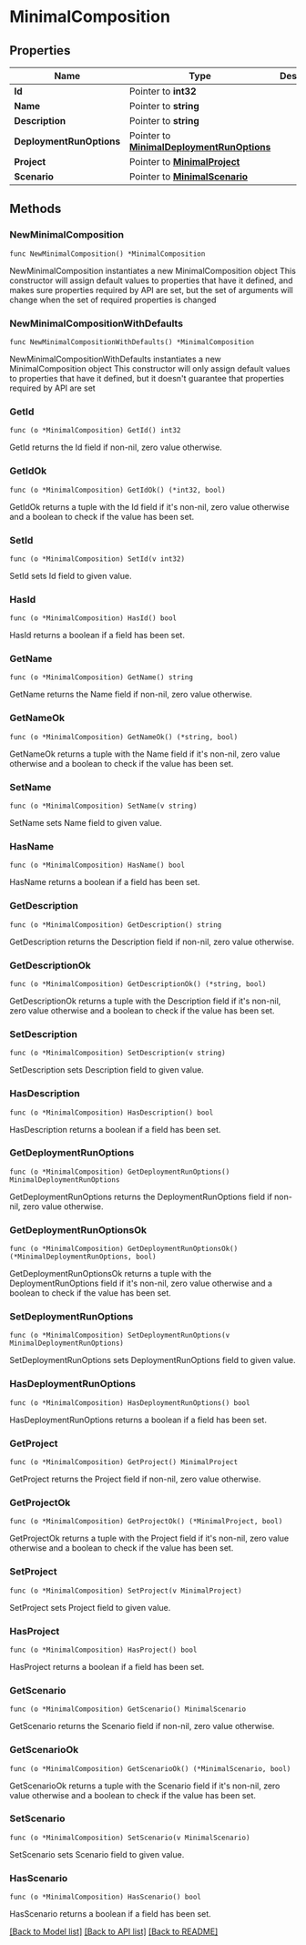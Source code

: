# MinimalComposition

## Properties

Name | Type | Description | Notes
------------ | ------------- | ------------- | -------------
**Id** | Pointer to **int32** |  | [optional] 
**Name** | Pointer to **string** |  | [optional] 
**Description** | Pointer to **string** |  | [optional] 
**DeploymentRunOptions** | Pointer to [**MinimalDeploymentRunOptions**](MinimalDeploymentRunOptions.md) |  | [optional] 
**Project** | Pointer to [**MinimalProject**](MinimalProject.md) |  | [optional] 
**Scenario** | Pointer to [**MinimalScenario**](MinimalScenario.md) |  | [optional] 

## Methods

### NewMinimalComposition

`func NewMinimalComposition() *MinimalComposition`

NewMinimalComposition instantiates a new MinimalComposition object
This constructor will assign default values to properties that have it defined,
and makes sure properties required by API are set, but the set of arguments
will change when the set of required properties is changed

### NewMinimalCompositionWithDefaults

`func NewMinimalCompositionWithDefaults() *MinimalComposition`

NewMinimalCompositionWithDefaults instantiates a new MinimalComposition object
This constructor will only assign default values to properties that have it defined,
but it doesn't guarantee that properties required by API are set

### GetId

`func (o *MinimalComposition) GetId() int32`

GetId returns the Id field if non-nil, zero value otherwise.

### GetIdOk

`func (o *MinimalComposition) GetIdOk() (*int32, bool)`

GetIdOk returns a tuple with the Id field if it's non-nil, zero value otherwise
and a boolean to check if the value has been set.

### SetId

`func (o *MinimalComposition) SetId(v int32)`

SetId sets Id field to given value.

### HasId

`func (o *MinimalComposition) HasId() bool`

HasId returns a boolean if a field has been set.

### GetName

`func (o *MinimalComposition) GetName() string`

GetName returns the Name field if non-nil, zero value otherwise.

### GetNameOk

`func (o *MinimalComposition) GetNameOk() (*string, bool)`

GetNameOk returns a tuple with the Name field if it's non-nil, zero value otherwise
and a boolean to check if the value has been set.

### SetName

`func (o *MinimalComposition) SetName(v string)`

SetName sets Name field to given value.

### HasName

`func (o *MinimalComposition) HasName() bool`

HasName returns a boolean if a field has been set.

### GetDescription

`func (o *MinimalComposition) GetDescription() string`

GetDescription returns the Description field if non-nil, zero value otherwise.

### GetDescriptionOk

`func (o *MinimalComposition) GetDescriptionOk() (*string, bool)`

GetDescriptionOk returns a tuple with the Description field if it's non-nil, zero value otherwise
and a boolean to check if the value has been set.

### SetDescription

`func (o *MinimalComposition) SetDescription(v string)`

SetDescription sets Description field to given value.

### HasDescription

`func (o *MinimalComposition) HasDescription() bool`

HasDescription returns a boolean if a field has been set.

### GetDeploymentRunOptions

`func (o *MinimalComposition) GetDeploymentRunOptions() MinimalDeploymentRunOptions`

GetDeploymentRunOptions returns the DeploymentRunOptions field if non-nil, zero value otherwise.

### GetDeploymentRunOptionsOk

`func (o *MinimalComposition) GetDeploymentRunOptionsOk() (*MinimalDeploymentRunOptions, bool)`

GetDeploymentRunOptionsOk returns a tuple with the DeploymentRunOptions field if it's non-nil, zero value otherwise
and a boolean to check if the value has been set.

### SetDeploymentRunOptions

`func (o *MinimalComposition) SetDeploymentRunOptions(v MinimalDeploymentRunOptions)`

SetDeploymentRunOptions sets DeploymentRunOptions field to given value.

### HasDeploymentRunOptions

`func (o *MinimalComposition) HasDeploymentRunOptions() bool`

HasDeploymentRunOptions returns a boolean if a field has been set.

### GetProject

`func (o *MinimalComposition) GetProject() MinimalProject`

GetProject returns the Project field if non-nil, zero value otherwise.

### GetProjectOk

`func (o *MinimalComposition) GetProjectOk() (*MinimalProject, bool)`

GetProjectOk returns a tuple with the Project field if it's non-nil, zero value otherwise
and a boolean to check if the value has been set.

### SetProject

`func (o *MinimalComposition) SetProject(v MinimalProject)`

SetProject sets Project field to given value.

### HasProject

`func (o *MinimalComposition) HasProject() bool`

HasProject returns a boolean if a field has been set.

### GetScenario

`func (o *MinimalComposition) GetScenario() MinimalScenario`

GetScenario returns the Scenario field if non-nil, zero value otherwise.

### GetScenarioOk

`func (o *MinimalComposition) GetScenarioOk() (*MinimalScenario, bool)`

GetScenarioOk returns a tuple with the Scenario field if it's non-nil, zero value otherwise
and a boolean to check if the value has been set.

### SetScenario

`func (o *MinimalComposition) SetScenario(v MinimalScenario)`

SetScenario sets Scenario field to given value.

### HasScenario

`func (o *MinimalComposition) HasScenario() bool`

HasScenario returns a boolean if a field has been set.


[[Back to Model list]](../README.md#documentation-for-models) [[Back to API list]](../README.md#documentation-for-api-endpoints) [[Back to README]](../README.md)


